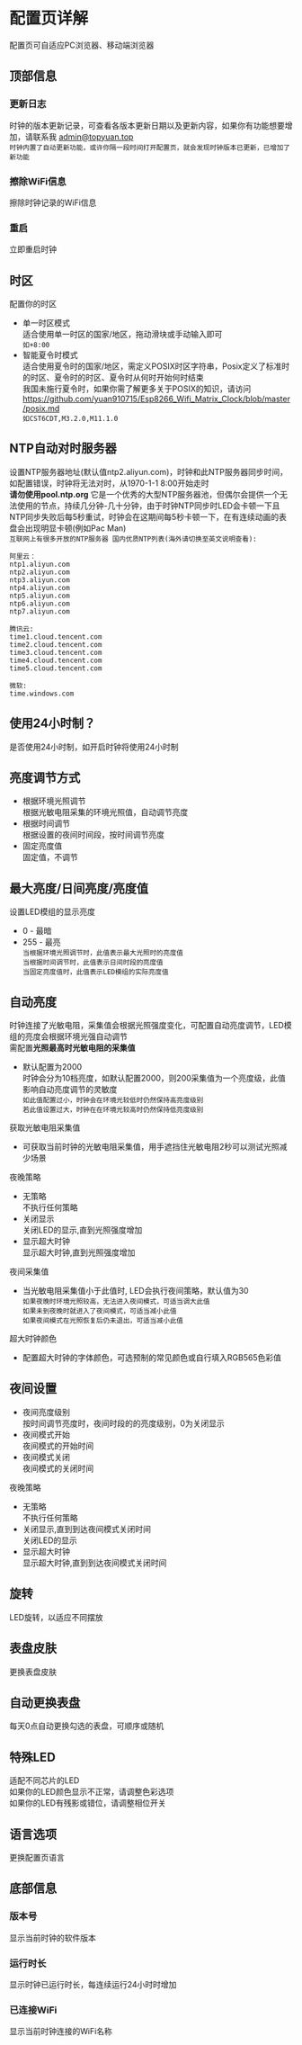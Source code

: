 # 配置页详解

配置页可自适应PC浏览器、移动端浏览器

## 顶部信息

### 更新日志
时钟的版本更新记录，可查看各版本更新日期以及更新内容，如果你有功能想要增加，请联系我 <a href="mailto:admin@topyuan.top">admin@topyuan.top</a>  
`时钟内置了自动更新功能，或许你隔一段时间打开配置页，就会发现时钟版本已更新，已增加了新功能`

### 擦除WiFi信息
擦除时钟记录的WiFi信息

### 重启
立即重启时钟

## 时区
配置你的时区  
- 单一时区模式  
适合使用单一时区的国家/地区，拖动滑块或手动输入即可  
`如+8:00`
- 智能夏令时模式  
适合使用夏令时的国家/地区，需定义POSIX时区字符串，Posix定义了标准时的时区、夏令时的时区、夏令时从何时开始何时结束  
我国未施行夏令时，如果你需了解更多关于POSIX的知识，请访问 https://github.com/yuan910715/Esp8266_Wifi_Matrix_Clock/blob/master/posix.md  
`如CST6CDT,M3.2.0,M11.1.0`  

## NTP自动对时服务器
设置NTP服务器地址(默认值ntp2.aliyun.com)，时钟和此NTP服务器同步时间，如配置错误，时钟将无法对时，从1970-1-1 8:00开始走时  
**请勿使用pool.ntp.org** 它是一个优秀的大型NTP服务器池，但偶尔会提供一个无法使用的节点，持续几分钟-几十分钟，由于时钟NTP同步时LED会卡顿一下且NTP同步失败后每5秒重试，时钟会在这期间每5秒卡顿一下，在有连续动画的表盘会出现明显卡顿(例如Pac Man)   
`互联网上有很多开放的NTP服务器 国内优质NTP列表(海外请切换至英文说明查看):`
``` 
阿里云：
ntp1.aliyun.com
ntp2.aliyun.com
ntp3.aliyun.com
ntp4.aliyun.com
ntp5.aliyun.com
ntp6.aliyun.com
ntp7.aliyun.com

腾讯云:
time1.cloud.tencent.com
time2.cloud.tencent.com
time3.cloud.tencent.com
time4.cloud.tencent.com
time5.cloud.tencent.com

微软:
time.windows.com
```

## 使用24小时制？
是否使用24小时制，如开启时钟将使用24小时制

## 亮度调节方式
- 根据环境光照调节  
根据光敏电阻采集的环境光照值，自动调节亮度
- 根据时间调节  
根据设置的夜间时间段，按时间调节亮度
- 固定亮度值  
固定值，不调节

## 最大亮度/日间亮度/亮度值
设置LED模组的显示亮度
- 0 - 最暗
- 255 - 最亮  
`当根据环境光照调节时，此值表示最大光照时的亮度值`  
`当根据时间调节时，此值表示日间时段的亮度值`  
`当固定亮度值时，此值表示LED模组的实际亮度值`  

## 自动亮度
时钟连接了光敏电阻，采集值会根据光照强度变化，可配置自动亮度调节，LED模组的亮度会根据环境光强自动调节  
需配置**光照最高时光敏电阻的采集值**  
- 默认配置为2000  
时钟会分为10档亮度，如默认配置2000，则200采集值为一个亮度级，此值影响自动亮度调节的灵敏度  
`如此值配置过小，时钟会在环境光较低时仍然保持高亮度级别`  
`若此值设置过大，时钟在在环境光较高时仍然保持低亮度级别`  

获取光敏电阻采集值  
- 可获取当前时钟的光敏电阻采集值，用手遮挡住光敏电阻2秒可以测试光照减少场景

夜晚策略  
- 无策略  
不执行任何策略
- 关闭显示  
关闭LED的显示,直到光照强度增加
- 显示超大时钟  
显示超大时钟,直到光照强度增加 

夜间采集值  
- 当光敏电阻采集值小于此值时, LED会执行夜间策略，默认值为30  
`如果夜晚时环境光照较高，无法进入夜间模式，可适当调大此值`  
`如果未到夜晚时就进入了夜间模式，可适当减小此值`  
`如果夜间模式在光照恢复后仍未退出，可适当减小此值`

超大时钟颜色  
- 配置超大时钟的字体颜色，可选预制的常见颜色或自行填入RGB565色彩值

## 夜间设置
- 夜间亮度级别  
按时间调节亮度时，夜间时段的的亮度级别，0为关闭显示
- 夜间模式开始  
夜间模式的开始时间
- 夜间模式关闭  
夜间模式的关闭时间

夜晚策略  
- 无策略  
不执行任何策略
- 关闭显示,直到到达夜间模式关闭时间  
关闭LED的显示
- 显示超大时钟  
显示超大时钟,直到到达夜间模式关闭时间 

## 旋转
LED旋转，以适应不同摆放

## 表盘皮肤
更换表盘皮肤

## 自动更换表盘
每天0点自动更换勾选的表盘，可顺序或随机

## 特殊LED
适配不同芯片的LED  
如果你的LED颜色显示不正常，请调整色彩选项  
如果你的LED有残影或错位，请调整相位开关

## 语言选项
更换配置页语言

## 底部信息

### 版本号

显示当前时钟的软件版本

### 运行时长

显示时钟已运行时长，每连续运行24小时时增加

### 已连接WiFi

显示当前时钟连接的WiFi名称